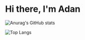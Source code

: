 # Hi there, I'm Adan

![Anurag's GitHub stats](https://github-readme-stats.vercel.app/api?username=viveroa2291&show_icons=true&theme=radical)

![Top Langs](https://github-readme-stats.vercel.app/api/top-langs/?username=anuraghazra&layout=compact)

